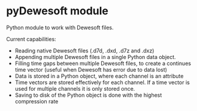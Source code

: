 # pyDewesoft module

Python module to work with Dewesoft files. 

Current capabilities:
* Reading native Dewesoft files (.d7d, .dxd, .d7z and .dxz)
* Appending multiple Dewesoft files in a single Python data object.
* Filling time gaps between multiple Dewesoft files, to create a continues time vector (useful when Dewesoft has error due to data lost)
* Data is stored in a Python object, where each channel is an attribute
* Time vectors are stored effectively for each channel. If a time vector is used for multiple channels it is only stored once.
* Saving to disk of the Python object is done with the highest compression rate
